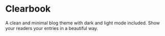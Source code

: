 # Clearbook
A clean and minimal blog theme with dark and light mode included. Show your readers your entries in a beautiful way.
